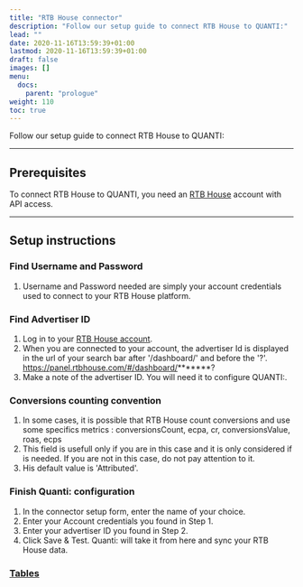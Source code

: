 ```yaml
---
title: "RTB House connector"
description: "Follow our setup guide to connect RTB House to QUANTI:"
lead: ""
date: 2020-11-16T13:59:39+01:00
lastmod: 2020-11-16T13:59:39+01:00
draft: false
images: []
menu:
  docs:
    parent: "prologue"
weight: 110
toc: true
---
```


Follow our setup guide to connect RTB House to QUANTI:

* * * * *

Prerequisites
----------------------------------------------------------------------------------------------------------------------------------------------------

To connect RTB House to QUANTI, you need an [RTB House](https://www.rtbhouse.com/) account with API access.

* * * * *

Setup instructions
-------------------------------------------------------------------------------------------------------------------------------------------------------------

### Find Username and Password

1.  Username and Password needed are simply your account credentials used to connect to your RTB House platform.

### Find Advertiser ID

1.  Log in to your [RTB House account](https://panel.rtbhouse.com/#/auth/login).
2.  When you are connected to your account, the advertiser Id is displayed in the url of your search bar after '/dashboard/' and before the '?'.
    https://panel.rtbhouse.com/#/dashboard/*******?
3.  Make a note of the advertiser ID. You will need it to configure QUANTI:.

### Conversions counting convention

1. In some cases, it is possible that RTB House count conversions and use some specifics metrics : conversionsCount, ecpa, cr, conversionsValue, roas, ecps
2. This field is usefull only if you are in this case and it is only considered if is needed. If you are not in this case, do not pay attention to it.
2. His default value is 'Attributed'.

### Finish Quanti: configuration

1.  In the connector setup form, enter the name of your choice.
2.  Enter your Account credentials you found in Step 1.
3.  Enter your advertiser ID you found in Step 2.
4.  Click Save & Test. Quanti: will take it from here and sync your RTB House data.

### [Tables](https://dbdiagram.io/d/[RTB-House-connector]-Data-model-65bcd2efac844320ae4e9293)